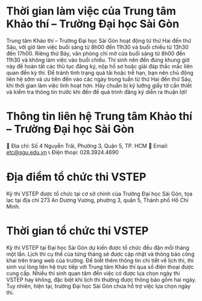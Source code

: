 # Thời gian làm việc của Trung tâm Khảo thí – Trường Đại học Sài Gòn
Trung tâm Khảo thí – Trường Đại học Sài Gòn hoạt động từ thứ Hai đến thứ Sáu, với giờ làm việc buổi sáng từ 8h00 đến 11h30 và buổi chiều từ 13h30 đến 17h00. Riêng thứ Bảy, văn phòng chỉ mở cửa buổi sáng từ 8h00 đến 11h30 và không làm việc vào buổi chiều. Thí sinh nên đến đúng khung giờ này để hoàn tất các thủ tục đăng ký, nộp hồ sơ hoặc giải đáp thắc mắc liên quan đến kỳ thi. Để tránh tình trạng quá tải hoặc trễ hạn, bạn nên chủ động liên hệ sớm và ưu tiên đến vào các ngày trong tuần từ thứ Hai đến thứ Sáu, khi thời gian làm việc linh hoạt hơn. Hãy chuẩn bị kỹ lưỡng giấy tờ cần thiết và kiểm tra thông tin trước khi đến để quá trình đăng ký diễn ra thuận lợi!

# Thông tin liên hệ Trung tâm Khảo thí – Trường Đại học Sài Gòn
📍 Địa chỉ: Số 4 Nguyễn Trãi, Phường 3, Quận 5, TP. HCM
📧 Email: etc@sgu.edu.vn
📞 Điện thoại: 028.3924.4690

# Địa điểm tổ chức thi VSTEP
Kỳ thi VSTEP được tổ chức tại cơ sở chính của Trường Đại học Sài Gòn, tọa lạc tại địa chỉ 273 An Dương Vương, phường 3, quận 5, Thành phố Hồ Chí Minh. 

# Thời gian tổ chức thi VSTEP
Kỳ thi VSTEP tại Đại học Sài Gòn dự kiến được tổ chức đều đặn mỗi tháng một lần. Lịch thi cụ thể của từng tháng sẽ được cập nhật và thông báo công khai trên trang web của trường. Để biết thêm thông tin chi tiết về lịch thi, thí sinh vui lòng liên hệ trực tiếp với Trung tâm Khảo thí qua số điện thoại được cung cấp. Nhiều thí sinh quan tâm đến việc có được lựa chọn ngày thi VSTEP hay không, đặc biệt khi lịch thi thường được thông báo gồm hai ngày. Tuy nhiên, hiện tại, trường Đại học Sài Gòn chưa hỗ trợ việc lựa chọn ngày thi.

# 
